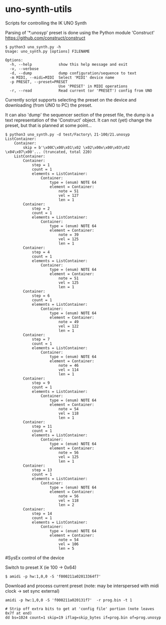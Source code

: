 # uno-synth-utils
Scripts for controlling the IK UNO Synth

Parsing of '*.unosyp' preset is done using the Python module 'Construct'
https://github.com/construct/construct

```
$ python3 uno_synth.py -h
Usage: uno_synth.py [options] FILENAME

Options:
  -h, --help            show this help message and exit
  -v, --verbose         
  -d, --dump            dump configuration/sequence to text
  -m MIDI, --midi=MIDI  Select 'MIDI' device name
  -p PRESET, --preset=PRESET
                        Use 'PRESET' in MIDI operations
  -r, --read            Read current (or 'PRESET') config from UNO
```

Currently script supports selecting the preset on the device and
downloading (from UNO to PC) the preset.

It can also 'dump' the sequencer section of the preset file, the dump is a
text representation of the 'Construct' object. It can not (yet) change
the preset, but that is planned at some point...
```
$ python3 uno_synth.py -d test/Factory\ 21-100/21.unosyp 
ListContainer: 
    Container: 
        skip = b'\x00C\x00\x01\x02 \x02\x00x\x00\x03\x02 \x04\x07\x00'... (truncated, total 220)
    ListContainer: 
        Container: 
            step = 1
            count = 1
            elements = ListContainer: 
                Container: 
                    type = (enum) NOTE 64
                    element = Container: 
                        note = 51
                        vel = 127
                        len = 1
        Container: 
            step = 2
            count = 1
            elements = ListContainer: 
                Container: 
                    type = (enum) NOTE 64
                    element = Container: 
                        note = 39
                        vel = 125
                        len = 1
        Container: 
            step = 4
            count = 1
            elements = ListContainer: 
                Container: 
                    type = (enum) NOTE 64
                    element = Container: 
                        note = 51
                        vel = 125
                        len = 1
        Container: 
            step = 6
            count = 1
            elements = ListContainer: 
                Container: 
                    type = (enum) NOTE 64
                    element = Container: 
                        note = 49
                        vel = 122
                        len = 1
        Container: 
            step = 7
            count = 1
            elements = ListContainer: 
                Container: 
                    type = (enum) NOTE 64
                    element = Container: 
                        note = 46
                        vel = 114
                        len = 1
        Container: 
            step = 9
            count = 1
            elements = ListContainer: 
                Container: 
                    type = (enum) NOTE 64
                    element = Container: 
                        note = 54
                        vel = 118
                        len = 1
        Container: 
            step = 11
            count = 1
            elements = ListContainer: 
                Container: 
                    type = (enum) NOTE 64
                    element = Container: 
                        note = 56
                        vel = 125
                        len = 1
        Container: 
            step = 13
            count = 1
            elements = ListContainer: 
                Container: 
                    type = (enum) NOTE 64
                    element = Container: 
                        note = 56
                        vel = 118
                        len = 2
        Container: 
            step = 14
            count = 1
            elements = ListContainer: 
                Container: 
                    type = (enum) NOTE 64
                    element = Container: 
                        note = 54
                        vel = 106
                        len = 5
```


#SysEx control of the device

Switch to preset X (ie 100 -> 0x64)
```
$ amidi -p hw:1,0,0 -S 'f000211a02013364f7'
```

Download and process current preset
(note: may be interspersed with midi clock -> set sync external)
```
amidi -p hw:1,0,0 -S 'f000211a020131f7'  -r prog.bin -t 1

# Strip off extra bits to get at 'config file' portion (note leaves 0x7f at end)
dd bs=1024 count=1 skip=19 iflag=skip_bytes if=prog.bin of=prog.unosyp
```
